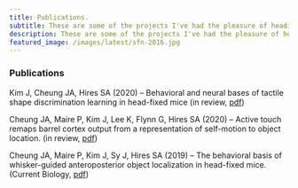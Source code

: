 ```yaml
---
title: Publications.
subtitle: These are some of the projects I've had the pleasure of heading or being a part of.
description: These are some of the projects I've had the pleasure of heading and being a part of. 
featured_image: /images/latest/sfn-2016.jpg
---
```


### Publications
Kim J, Cheung JA, Hires SA (2020) – Behavioral and neural bases of tactile shape discrimination learning in head-fixed mice (in review, [pdf](https://jacheung.github.io/images/documents/angle-code.pdf))  

Cheung JA, Maire P, Kim J, Lee K, Flynn G, Hires SA (2020) – Active touch remaps barrel cortex output from a representation of self-motion to object location. (in review, [pdf](https://jacheung.github.io/images/documents/location-code.pdf))  

Cheung JA, Maire P, Kim J, Sy J, Hires SA (2019) – The behavioral basis of whisker-guided anteroposterior object localization in head-fixed mice. (Current Biology, [pdf](https://jacheung.github.io/images/documents/localization-behavior.pdf))
